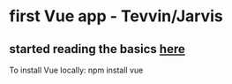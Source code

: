 # first Vue app - Tevvin/Jarvis
## started reading the basics [here](https://vuejs.org/v2/guide/)

To install Vue locally:
npm install vue
